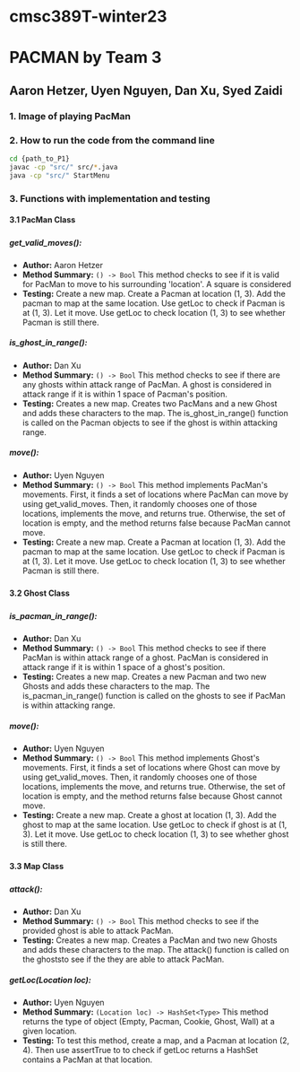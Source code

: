 # cmsc389T-winter23
# PACMAN by Team 3
## Aaron Hetzer, Uyen Nguyen, Dan Xu, Syed Zaidi

### 1. Image of playing PacMan

### 2. How to run the code from the command line
```bash
cd {path_to_P1}
javac -cp "src/" src/*.java
java -cp "src/" StartMenu
```

### 3. Functions with implementation and testing
#### 3.1 PacMan Class
#####

##### get_valid_moves():
- **Author:** Aaron Hetzer
- **Method Summary:** `() -> Bool`
This method checks to see if it is valid for PacMan to move to his surrounding 'location'. A square is considered 
- **Testing:** Create a new map. Create a Pacman at location (1, 3). Add the pacman to map at the same location. Use getLoc to check if Pacman is at (1, 3). Let it move. Use getLoc to check location (1, 3) to see whether Pacman is still there.

##### is_ghost_in_range():
- **Author:** Dan Xu
- **Method Summary:** `() -> Bool`
This method checks to see if there are any ghosts within attack range of PacMan. A ghost is considered in attack range if it is within 1 space of Pacman's position.
- **Testing:** Creates a new map. Creates two PacMans and a new Ghost and adds these characters to the map. The is_ghost_in_range() function is called on the Pacman objects to see if the ghost is within attacking range.

##### move():
- **Author:** Uyen Nguyen
- **Method Summary:** `() -> Bool`
This method implements PacMan's movements. First, it finds a set of locations where PacMan can move by using get_valid_moves. Then, it randomly chooses one of those locations, implements the move, and returns true. Otherwise, the set of location is empty, and the method returns false because PacMan cannot move.
- **Testing:** Create a new map. Create a Pacman at location (1, 3). Add the pacman to map at the same location. Use getLoc to check if Pacman is at (1, 3). Let it move. Use getLoc to check location (1, 3) to see whether Pacman is still there.
#####
#####
#### 3.2 Ghost Class
#####
##### is_pacman_in_range():
- **Author:** Dan Xu
- **Method Summary:** `() -> Bool`
This method checks to see if there PacMan is within attack range of a ghost. PacMan is considered in attack range if it is within 1 space of a ghost's position.
- **Testing:** Creates a new map. Creates a new Pacman and two new Ghosts and adds these characters to the map. The is_pacman_in_range() function is called on the ghosts to see if PacMan is within attacking range.

##### move():
- **Author:** Uyen Nguyen
- **Method Summary:** `() -> Bool`
This method implements Ghost's movements. First, it finds a set of locations where Ghost can move by using get_valid_moves. Then, it randomly chooses one of those locations, implements the move, and returns true. Otherwise, the set of location is empty, and the method returns false because Ghost cannot move.
- **Testing:** Create a new map. Create a ghost at location (1, 3). Add the ghost to map at the same location. Use getLoc to check if ghost is at (1, 3). Let it move. Use getLoc to check location (1, 3) to see whether ghost is still there.
#####
#####
#### 3.3 Map Class
#####
##### attack():
- **Author:** Dan Xu
- **Method Summary:** `() -> Bool`
This method checks to see if the provided ghost is able to attack PacMan.
- **Testing:** Creates a new map. Creates a PacMan and two new Ghosts and adds these characters to the map. The attack() function is called on the ghoststo see if the they are able to attack PacMan.


##### getLoc(Location loc):
- **Author:** Uyen Nguyen
- **Method Summary:** `(Location loc) -> HashSet<Type>`
This method returns the type of object (Empty, Pacman, Cookie, Ghost, Wall) at a given location.
- **Testing:** To test this method, create a map, and a Pacman at location (2, 4). Then use assertTrue to to check if getLoc returns a HashSet contains a PacMan at that location.
#####
#####


